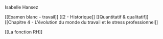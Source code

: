 Isabelle Hansez

[[Examen blanc - travail]]
[[2 - Historique]]
[[Quantitatif & qualitatif]]
[[Chapitre 4 - L'évolution du monde du travail et le stress professionnel]]

[[La fonction RH]]
